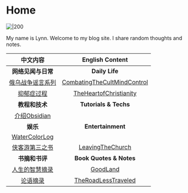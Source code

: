 # Home

![|200](99%20Blogs/LynnBlog/docs/015d4cf708a4bc8ef2224b9e12e33ecd_MD5.png)

My name is Lynn. Welcome to my blog site. I share random thoughts and notes. 

|       中文内容       |         English Content         |
|:--------------------:|:-------------------------------:|
|  **网络见闻与日常**  |         **Daily Life**          |
| [俄乌战争谣言系列](俄乌战争谣言系列.md) | [CombatingTheCultMindControl](CombatingTheCultMindControl.md) |
|    [抑郁症过程](抑郁症过程.md)    |   [TheHeartofChristianity](TheHeartofChristianity.md)    |
|    **教程和技术**    |      **Tutorials & Techs**      |
|   [介绍Obsidian](介绍Obsidian.md)   |                                 |
|       **娱乐**       |         **Entertainment**                        |
|  [WaterColorLog](WaterColorLog.md)   |                                 |
|  [侠客游第三之书](侠客游第三之书.md)  |      [LeavingTheChurch](LeavingTheChurch.md)       |
|    **书摘和书评**    |     **Book Quotes & Notes**     |
|  [人生的智慧摘录](人生的智慧摘录.md)  |          [GoodLand](GoodLand.md)           |
|     [论语摘录](论语摘录.md)     |     [TheRoadLessTraveled](TheRoadLessTraveled.md)     | 



